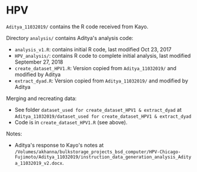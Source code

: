 # HPV

`Aditya_11032019/` contains the R code received from Kayo. 

Directory `analysis/` contains Aditya's analysis code:     
  * `analysis_v1.R`:           contains initial R code, last modified Oct 23, 2017    
  * `HPV_analysis/`:           contains R code to complete initial analysis, last modified September 27, 2018        
  * `create_dataset_HPV1.R`:   Version copied from `Aditya_11032019/` and modified by Aditya    
  * `extract_dyad.R`:          Version copied from `Aditya_11032019/` and modified by Aditya
  
Merging and recreating data:   
  * See folder `dataset_used for create_dataset_HPV1 & extract_dyad` 
    at    
    ```Aditya_11032019/dataset_used for create_dataset_HPV1 & extract_dyad```    
  * Code is in `create_dataset_HPV1.R` (see above).   

Notes: 
  * Aditya's response to Kayo's notes at `/Volumes/akhanna/bulkstorage_projects_bsd_computer/HPV-Chicago-Fujimoto/Aditya_11032019/instruction_data_generation_analysis_Aditya_11032019_v2.docx`.

